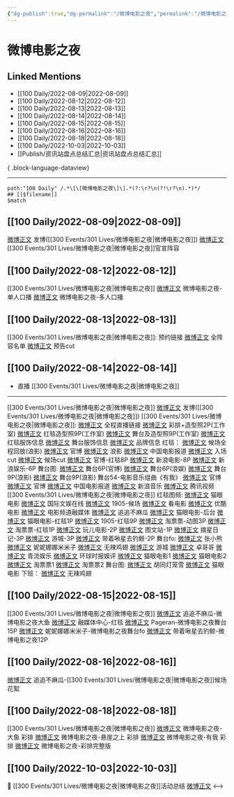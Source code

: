 ```yaml
---
{"dg-publish":true,"dg-permalink":"/微博电影之夜","permalink":"/微博电影之夜/","created":"2022-12-07T15:53:44.000+08:00","updated":"2023-08-24T18:47:56.752+08:00"}
---
```


# 微博电影之夜

## Linked Mentions
- [[100 Daily/2022-08-09\|2022-08-09]]
- [[100 Daily/2022-08-12\|2022-08-12]]
- [[100 Daily/2022-08-13\|2022-08-13]]
- [[100 Daily/2022-08-14\|2022-08-14]]
- [[100 Daily/2022-08-15\|2022-08-15]]
- [[100 Daily/2022-08-16\|2022-08-16]]
- [[100 Daily/2022-08-18\|2022-08-18]]
- [[100 Daily/2022-10-03\|2022-10-03]]
- [[Publish/资讯站盘点总结汇总\|资讯站盘点总结汇总]]

{ .block-language-dataview}

---

```expander
path:"100 Daily" /.*\[\[微博电影之夜\]\].*(?:\r?\n(?!\r?\n).*)*/
## [[$filename]]
$match
```
## [[100 Daily/2022-08-09\|2022-08-09]]
[微博正文](https://weibo.com/detail/4800557091130263) 发博([[300 Events/301 Lives/微博电影之夜\|微博电影之夜]])
[微博正文](https://weibo.com/detail/4800569418452202) [[300 Events/301 Lives/微博电影之夜\|微博电影之夜]]官宣阵容
## [[100 Daily/2022-08-12\|2022-08-12]]
[[300 Events/301 Lives/微博电影之夜\|微博电影之夜]]
[微博正文](https://m.weibo.cn/6224077067/4801701884728998) 微博电影之夜-单人口播
[微博正文](https://m.weibo.cn/6224077067/4801581088772580) 微博电影之夜-多人口播
## [[100 Daily/2022-08-13\|2022-08-13]]
[[300 Events/301 Lives/微博电影之夜\|微博电影之夜]]:
[](https://m.weibo.cn/6224077067/4802056709212479) 预约链接
[微博正文](https://m.weibo.cn/6224077067/4802049214776373) 全阵容名单
[微博正文](https://m.weibo.cn/2321178365/4802129346433468) 预告cut
## [[100 Daily/2022-08-14\|2022-08-14]]
  - 直播 [[300 Events/301 Lives/微博电影之夜\|微博电影之夜]]
---
[[300 Events/301 Lives/微博电影之夜\|微博电影之夜]]
[微博正文](https://m.weibo.cn/1736988591/4802477561485139) 发博([[300 Events/301 Lives/微博电影之夜\|微博电影之夜]])
[[300 Events/301 Lives/微博电影之夜\|微博电影之夜]]:
[微博正文](https://m.weibo.cn/6224077067/4802444506958817) 全程直播链接
[微博正文](https://m.weibo.cn/7478855230/4802396644967533) 彩排+造型照2P(工作室)
[微博正文](https://m.weibo.cn/7478855230/4802431391367988) 红毯造型照9P(工作室)
[微博正文](https://m.weibo.cn/7478855230/4802488103080917) 舞台及造型照9P(工作室)
[微博正文](https://m.weibo.cn/7710473200/4802485926232967) 红毯服饰信息
[微博正文](https://m.weibo.cn/7710473200/4802495135878860) 舞台服饰信息
[微博正文](https://m.weibo.cn/2043491874/4802466225325440) 品牌信息
红毯：
[微博正文](https://m.weibo.cn/1623886424/4802389171765691) 候场全程回放(浪影)
[微博正文](https://m.weibo.cn/6224077067/4802424894393342) 官博
[微博正文](https://m.weibo.cn/1623886424/4802423275918946) 浪影
[微博正文](https://m.weibo.cn/1261788454/4802425758155563) 中国电影报道
[微博正文](https://m.weibo.cn/1371117067/4802415078934203) 入场cut
[微博正文](https://m.weibo.cn/1371117067/4802419848911261) 候场cut
[微博正文](https://m.weibo.cn/6224077067/4802431633857191) 官博-红毯8P
[微博正文](https://m.weibo.cn/1623886424/4802427204671778) 新浪电影-8P
[微博正文](https://m.weibo.cn/1642591402/4802423539894484) 新浪娱乐-6P
舞台图:
[微博正文](https://m.weibo.cn/6224077067/4802452626872009) 舞台6P(官博)
[微博正文](https://m.weibo.cn/1642591402/4802454032488205) 舞台6P(浪娱)
[微博正文](https://m.weibo.cn/1623886424/4802450558813440) 舞台9P(浪影)
[微博正文](https://m.weibo.cn/1623886424/4802494854865412) 舞台9P(浪影)
舞台54-电影音乐组曲《有我》
[微博正文](https://m.weibo.cn/6224077067/4802468980724376) 官博
[微博正文](https://m.weibo.cn/6224077067/4802460197587431) 官博
[微博正文](https://m.weibo.cn/1261788454/4802473905101372) 中国电影报道
[微博正文](https://m.weibo.cn/1266269835/4802459207469190) 新浪音乐
[微博正文](https://m.weibo.cn/2591595652/4802460911403834) 腾讯视频
[[300 Events/301 Lives/微博电影之夜\|微博电影之夜]]
红毯图频:
[微博正文](https://m.weibo.cn/2611607127/4802424550983188) 猫眼电影
[微博正文](https://m.weibo.cn/1846116411/4802443269375072) 国际文娱在线
[微博正文](https://m.weibo.cn/1635270132/4802424391342121) 1905-候场
[微博正文](https://m.weibo.cn/1769684987/4802420708218567) 看电影
[微博正文](https://m.weibo.cn/1677960582/4802421160938479) 优酷电影
[微博正文](https://m.weibo.cn/3223747774/4802423740176029) 电影频道融媒体
[微博正文](https://m.weibo.cn/5657474252/4802432980752172) 追追不麻瓜
[微博正文](https://m.weibo.cn/2611607127/4802420741769393) 猫眼电影-后台
[微博正文](https://m.weibo.cn/2611607127/4802421601606480) 猫眼电影-红毯1P
[微博正文](https://m.weibo.cn/1635270132/4802430216962433) 1905-红毯9P
[微博正文](https://m.weibo.cn/2095820504/4802421157271528) 淘票票-动图3P
[微博正文](https://m.weibo.cn/2095820504/4802419931750436) 淘票票-红毯1P
[微博正文](https://m.weibo.cn/2547827413/4802421317173524) 玩儿电影-2P
[微博正文](https://m.weibo.cn/6987697229/4802428014697630) 图文站-1P
[微博正文](https://m.weibo.cn/6859101100/4802425599039825) 摘星日记-3P
[微博正文](https://m.weibo.cn/1801743981/4802423471739364) 游城-3P
[微博正文](https://m.weibo.cn/3246571812/4802509204357144) 带着啾星去钓鲸-2P
舞台fo:
[微博正文](https://m.weibo.cn/1808376211/4802481462182431) 张小熊
[微博正文](https://m.weibo.cn/1848110183/4802479130939573) 妮妮娜娜米米子
[微博正文](https://m.weibo.cn/7495641082/4802471450378431) 无辣鸡翅
[微博正文](https://m.weibo.cn/1801743981/4802499511326682) 游城
[微博正文](https://m.weibo.cn/1596771247/4802450869978333) 卓哥哥
[微博正文](https://m.weibo.cn/6192935507/4802452391985399) 青流娱乐
[微博正文](https://m.weibo.cn/7442413095/4802457429083338) 环球时报娱评
[微博正文](https://m.weibo.cn/2611607127/4802449129607531) 猫眼电影1
[微博正文](https://m.weibo.cn/2611607127/4802450059956278) 猫眼电影2
[微博正文](https://m.weibo.cn/2095820504/4802450375051240) 淘票票1
[微博正文](https://m.weibo.cn/2095820504/4802455830795821) 淘票票2
舞台图:
[微博正文](https://m.weibo.cn/5352964966/4802460768535306) 胡同灯笼雪
[微博正文](https://m.weibo.cn/2611607127/4802450450287032) 猫眼电影
下班：
[微博正文](https://m.weibo.cn/7495641082/4802454467905521) 无辣鸡翅
## [[100 Daily/2022-08-15\|2022-08-15]]
[[300 Events/301 Lives/微博电影之夜\|微博电影之夜]]
[微博正文](https://m.weibo.cn/5657474252/4802766696089992) 追追不麻瓜-微博电影之夜大鱼
[微博正文](https://m.weibo.cn/6495544869/4802741975124021) 融媒体中心-红毯
[微博正文](https://m.weibo.cn/7633014126/4802672967026650) Pageran-微博电影之夜舞台15P
[微博正文](https://m.weibo.cn/1848110183/4802665055784831) 妮妮娜娜米米子-微博电影之夜舞台fo
[微博正文](https://m.weibo.cn/3246571812/4802660446772468) 带着啾星去钓鲸-微博电影之夜12P
## [[100 Daily/2022-08-16\|2022-08-16]]
[微博正文](https://m.weibo.cn/5657474252/4803209892468626) 追追不麻瓜-[[300 Events/301 Lives/微博电影之夜\|微博电影之夜]]候场花絮

## [[100 Daily/2022-08-18\|2022-08-18]]
[[300 Events/301 Lives/微博电影之夜\|微博电影之夜]]
[微博正文](https://m.weibo.cn/5879392303/4803945853361286) 微博电影之夜-大鱼 彩排
[微博正文](https://m.weibo.cn/5879392303/4803948073196668) 微博电影之夜-悬崖之上 彩排
[微博正文](https://m.weibo.cn/5879392303/4803950572471704) 微博电影之夜-有我 彩排
[微博正文](https://m.weibo.cn/5879392303/4803960257385016) 微博电影之夜-彩排完整版

## [[100 Daily/2022-10-03\|2022-10-03]]
🌟 [[300 Events/301 Lives/微博电影之夜\|微博电影之夜]]活动总结 [微博正文](https://m.weibo.cn/6466290670/4820460937942530)
<-->
